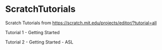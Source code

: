 # ScratchTutorials
Scratch Tutorials from https://scratch.mit.edu/projects/editor/?tutorial=all

Tutorial 1 - Getting Started

Tutorial 2 - Getting Started - ASL
